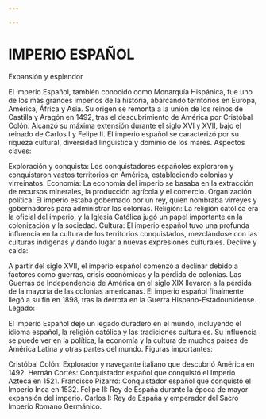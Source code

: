 ```yaml
---

---
```


# IMPERIO ESPAÑOL



Expansión y esplendor

El Imperio Español, también conocido como Monarquía Hispánica, fue uno de los más grandes imperios de la historia, abarcando territorios en Europa, América, África y Asia.
Su origen se remonta a la unión de los reinos de Castilla y Aragón en 1492, tras el descubrimiento de América por Cristóbal Colón.
Alcanzó su máxima extensión durante el siglo XVI y XVII, bajo el reinado de Carlos I y Felipe II.
El imperio español se caracterizó por su riqueza cultural, diversidad lingüística y dominio de los mares.
Aspectos claves:

Exploración y conquista: Los conquistadores españoles exploraron y conquistaron vastos territorios en América, estableciendo colonias y virreinatos.
Economía: La economía del imperio se basaba en la extracción de recursos minerales, la producción agrícola y el comercio.
Organización política: El imperio estaba gobernado por un rey, quien nombraba virreyes y gobernadores para administrar las colonias.
Religión: La religión católica era la oficial del imperio, y la Iglesia Católica jugó un papel importante en la colonización y la sociedad.
Cultura: El imperio español tuvo una profunda influencia en la cultura de los territorios conquistados, mezclándose con las culturas indígenas y dando lugar a nuevas expresiones culturales.
Declive y caída:

A partir del siglo XVII, el imperio español comenzó a declinar debido a factores como guerras, crisis económicas y la pérdida de colonias.
Las Guerras de Independencia de América en el siglo XIX llevaron a la pérdida de la mayoría de las colonias americanas.
El imperio español finalmente llegó a su fin en 1898, tras la derrota en la Guerra Hispano-Estadounidense.
Legado:

El Imperio Español dejó un legado duradero en el mundo, incluyendo el idioma español, la religión católica y las tradiciones culturales.
Su influencia se puede ver en la política, la economía y la cultura de muchos países de América Latina y otras partes del mundo.
Figuras importantes:

Cristóbal Colón: Explorador y navegante italiano que descubrió América en 1492.
Hernán Cortés: Conquistador español que conquistó el Imperio Azteca en 1521.
Francisco Pizarro: Conquistador español que conquistó el Imperio Inca en 1532.
Felipe II: Rey de España durante la época de mayor expansión del imperio.
Carlos I: Rey de España y emperador del Sacro Imperio Romano Germánico.
